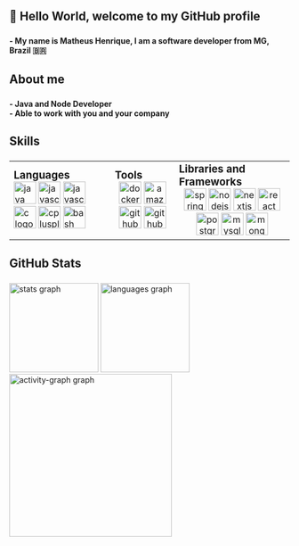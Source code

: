 <h2 align="left">👋 Hello World, welcome to my GitHub profile</h2>

### 

<b align="left">- My name is Matheus Henrique, I am a software developer from MG, Brazil 🇧🇷</b>

### 

<h2 align="left">About me</h2>

### 

<b align="left">- Java and Node Developer<br>- Able to work with you and your company</b>

### 

<h2 align="left">Skills</h2>

### 

<table style="width: 100%; table-layout: auto;">
  <tr>
    <td>
      <h3 style="margin: 0; text-align: left;">Languages</h3>
      <div align="left">
        <img src="https://skillicons.dev/icons?i=java" height="40" alt="java logo" />
        <img src="https://skillicons.dev/icons?i=js" height="40" alt="javascript logo" />
        <img src="https://skillicons.dev/icons?i=ts" height="40" alt="javascript logo" />
        <img src="https://skillicons.dev/icons?i=c" height="40" alt="c logo" />
        <img src="https://skillicons.dev/icons?i=cpp" height="40" alt="cplusplus logo" />
        <img src="https://skillicons.dev/icons?i=bash" height="40" alt="bash logo" />
      </div>
    </td>
    <td>
      <h3 style="margin: 0; text-align: left;">Tools</h3>
      <div align="center">
        <img src="https://skillicons.dev/icons?i=docker" height="40" alt="docker logo" />
        <img src="https://skillicons.dev/icons?i=aws" height="40" alt="amazonwebservices logo" />
        <img src="https://skillicons.dev/icons?i=git" height="40" alt="github logo" />
        <img src="https://skillicons.dev/icons?i=github" height="40" alt="github logo" />
      </div>
    </td>
    <td>
      <h3 style="margin: 0; text-align: left;">Libraries and Frameworks</h3>
      <div align="center">
        <img src="https://skillicons.dev/icons?i=spring" height="40" alt="spring logo" />
        <img src="https://skillicons.dev/icons?i=nodejs" height="40" alt="nodejs logo" />
        <img src="https://skillicons.dev/icons?i=nextjs" height="40" alt="nextjs logo" />
        <img src="https://skillicons.dev/icons?i=react" height="40" alt="react logo" />
        <img src="https://skillicons.dev/icons?i=postgres" height="40" alt="postgresql logo" />
        <img src="https://skillicons.dev/icons?i=mysql" height="40" alt="mysql logo" />
        <img src="https://skillicons.dev/icons?i=mongodb" height="40" alt="mongodb logo" />
      </div>
    </td>
  </tr>
</table>

### 

<h2 align="left">GitHub Stats</h2>

### 

<div align="left">
  <img src="https://github-readme-stats.vercel.app/api?username=matheus-hdas&hide_title=false&hide_rank=false&show_icons=true&include_all_commits=false&count_private=true&disable_animations=false&theme=gruvbox_light&locale=en&hide_border=true&order=1" height="160" alt="stats graph"  />
  <img src="https://github-readme-stats.vercel.app/api/top-langs?username=matheus-hdas&locale=en&hide_title=false&layout=compact&card_width=320&langs_count=10&theme=gruvbox_light&hide_border=true&order=2" height="160" alt="languages graph"  />
  <img src="https://github-readme-activity-graph.vercel.app/graph?username=matheus-hdas&radius=16&theme=gruvbox&area=true&order=5&hide_title=true" height="292" alt="activity-graph graph"  />
</div>

### 
